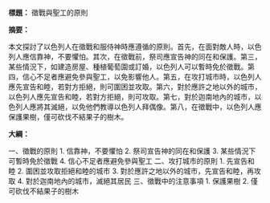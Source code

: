 **標題：** 徵戰與聖工的原則

**摘要：**

本文探討了以色列人在徵戰和服侍神時應遵循的原則。首先，在面對敵人時，以色列人應信靠神，不要懼怕。其次，在徵戰前，祭司應宣告神的同在和保護。第三，某些情況下，如建造房屋、種植葡萄園或訂婚，以色列人可以暫時免於徵戰。第四，信心不足者應避免參與聖工，以免影響他人。第五，在攻打城市時，以色列人應先宣告和睦，若對方拒絕，則可圍困並攻取。第六，對於應許之地以外的城市，以色列人應先宣告和睦，若對方拒絕，則可攻取。第七，對於迦南地內的城市，以色列人應將其滅絕，以免他們教導以色列人拜偶像。第八，在徵戰中，以色列人應保護果樹，僅可砍伐不結果子的樹木。

**大綱：**

一、徵戰的原則
    1. 信靠神，不要懼怕
    2. 祭司宣告神的同在和保護
    3. 某些情況下可暫時免於徵戰
    4. 信心不足者應避免參與聖工
二、攻打城市的原則
    1. 先宣告和睦
    2. 圍困並攻取拒絕和睦的城市
    3. 對於應許之地以外的城市，先宣告和睦，再攻取
    4. 對於迦南地內的城市，滅絕其居民
三、徵戰中的注意事項
    1. 保護果樹
    2. 僅可砍伐不結果子的樹木